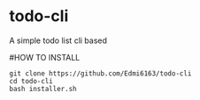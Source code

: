 # todo-cli
A simple todo list cli based


#HOW TO INSTALL
```
git clone https://github.com/Edmi6163/todo-cli
cd todo-cli
bash installer.sh
```
